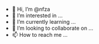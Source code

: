 - 👋 Hi, I’m @nfza
- 👀 I’m interested in ...
- 🌱 I’m currently learning ...
- 💞️ I’m looking to collaborate on ...
- 📫 How to reach me ...

<!---
nfza/nfza is a ✨ special ✨ repository because its `README.md` (this file) appears on your GitHub profile.
You can click the Preview link to take a look at your changes.
--->
